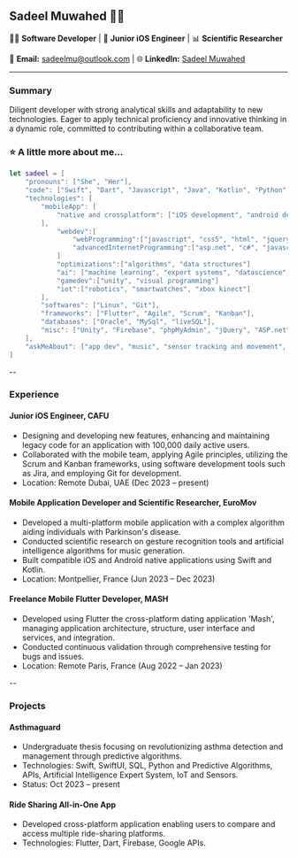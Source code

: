 ## Sadeel Muwahed 👩‍💻

👩‍💻 **Software Developer** | 📱 **Junior iOS Engineer** | 📊 **Scientific Researcher**

📧 **Email:** sadeelmu@outlook.com | 🌐 **LinkedIn:** [Sadeel Muwahed](https://www.linkedin.com/in/sadeel-muwahed/) 

---

### Summary

Diligent developer with strong analytical skills and adaptability to new technologies. Eager to apply technical proficiency and innovative thinking in a dynamic role, committed to contributing within a collaborative team.


### ⭐ A little more about me...  

```swift
let sadeel = [
    "pronouns": ["She", "Her"],
    "code": ["Swift", "Dart", "Javascript", "Java", "Kotlin", "Python", "SQL", "C#", "C++", "C"],
    "technologies": [
        "mobileApp": [
            "native and crossplatform": ["iOS development", "android development", "flutter"],
        ],
            "webdev":[
                "webProgramming":["javascript", "css5", "html", "jquery", "phpMyAdmin"],
                "advancedInternetProgramming":["asp.net", "c#", "javascript", "html", "css"]
            ]
            "optimizations":["algorithms", "data structures"]
            "ai": ["machine learning", "expert systems", "datascience", "predictive algorithms"],
            "gamedev":["unity", "visual programming"]
            "iot":["robotics", "smartwatches", "xbox kinect"]
        ],
        "softwares": ["Linux", "Git"],
        "frameworks": ["Flutter", "Agile", "Scrum", "Kanban"],
        "databases": ["Oracle", "MySql", "liveSQL"],
        "misc": ["Unity", "Firebase", "phpMyAdmin", "jQuery", "ASP.net"]
    ],
    "askMeAbout": ["app dev", "music", "sensor tracking and movement", "web dev", "tech", "muay thai"]
]
```

--

### Experience

#### Junior iOS Engineer, CAFU
- Designing and developing new features, enhancing and maintaining legacy code for an application with 100,000 daily active users.
- Collaborated with the mobile team, applying Agile principles, utilizing the Scrum and Kanban frameworks, using software development tools such as Jira, and employing Git for development.
- Location: Remote Dubai, UAE (Dec 2023 – present)

#### Mobile Application Developer and Scientific Researcher, EuroMov
- Developed a multi-platform mobile application with a complex algorithm aiding individuals with Parkinson's disease.
- Conducted scientific research on gesture recognition tools and artificial intelligence algorithms for music generation.
- Built compatible iOS and Android native applications using Swift and Kotlin.
- Location: Montpellier, France (Jun 2023 – Dec 2023)

#### Freelance Mobile Flutter Developer, MASH
- Developed using Flutter the cross-platform dating application 'Mash', managing application architecture, structure, user interface and services, and integration.
- Conducted continuous validation through comprehensive testing for bugs and issues.
- Location: Remote Paris, France (Aug 2022 – Jan 2023)

--
### Projects

#### Asthmaguard
- Undergraduate thesis focusing on revolutionizing asthma detection and management through predictive algorithms.
- Technologies: Swift, SwiftUI, SQL, Python and Predictive Algorithms, APIs, Artificial Intelligence Expert System, IoT and Sensors.
- Status: Oct 2023 – present

#### Ride Sharing All-in-One App
- Developed cross-platform application enabling users to compare and access multiple ride-sharing platforms.
- Technologies: Flutter, Dart, Firebase, Google APIs.




